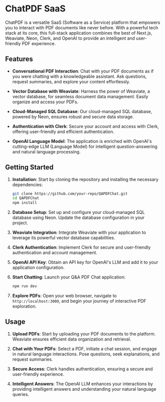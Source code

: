 # ChatPDF SaaS

ChatPDF is a versatile SaaS (Software as a Service) platform that empowers you to interact with PDF documents like never before. With a powerful tech stack at its core, this full-stack application combines the best of Next.js, Weaviate, Neon, Clerk, and OpenAI to provide an intelligent and user-friendly PDF experience.

## Features

- **Conversational PDF Interaction**: Chat with your PDF documents as if you were chatting with a knowledgeable assistant. Ask questions, request summaries, and explore your content effortlessly.

- **Vector Database with Weaviate**: Harness the power of Weaviate, a vector database, for seamless document data management. Easily organize and access your PDFs.

- **Cloud-Managed SQL Database**: Our cloud-managed SQL database, powered by Neon, ensures robust and secure data storage.

- **Authentication with Clerk**: Secure your account and access with Clerk, offering user-friendly and efficient authentication.

- **OpenAI Language Model**: The application is enriched with OpenAI's cutting-edge LLM (Language Model) for intelligent question-answering and natural language processing.

## Getting Started

1. **Installation**: Start by cloning the repository and installing the necessary dependencies:

   ```bash
   git clone https://github.com/your-repo/QAPDFChat.git
   cd QAPDFChat
   npm install
   ```

2. **Database Setup**: Set up and configure your cloud-managed SQL database using Neon. Update the database configuration in your project.

3. **Weaviate Integration**: Integrate Weaviate with your application to leverage its powerful vector database capabilities.

4. **Clerk Authentication**: Implement Clerk for secure and user-friendly authentication and account management.

5. **OpenAI API Key**: Obtain an API key for OpenAI's LLM and add it to your application configuration.

6. **Start Chatting**: Launch your Q&A PDF Chat application:

   ```bash
   npm run dev
   ```

7. **Explore PDFs**: Open your web browser, navigate to `http://localhost:3000`, and begin your journey of interactive PDF exploration.

## Usage

1. **Upload PDFs**: Start by uploading your PDF documents to the platform. Weaviate ensures efficient data organization and retrieval.

2. **Chat with Your PDFs**: Select a PDF, initiate a chat session, and engage in natural language interactions. Pose questions, seek explanations, and request summaries.

3. **Secure Access**: Clerk handles authentication, ensuring a secure and user-friendly experience.

4. **Intelligent Answers**: The OpenAI LLM enhances your interactions by providing intelligent answers and understanding your natural language queries.

